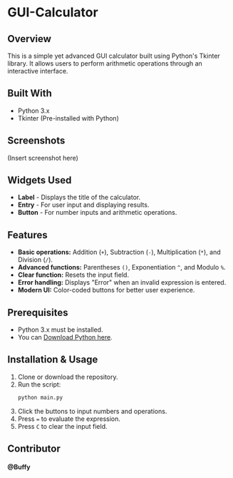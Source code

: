 # GUI-Calculator

## Overview
This is a simple yet advanced GUI calculator built using Python's Tkinter library. It allows users to perform arithmetic operations through an interactive interface.

## Built With
- Python 3.x
- Tkinter (Pre-installed with Python)

## Screenshots
(Insert screenshot here)

## Widgets Used
- **Label** - Displays the title of the calculator.
- **Entry** - For user input and displaying results.
- **Button** - For number inputs and arithmetic operations.

## Features
- **Basic operations:** Addition (`+`), Subtraction (`-`), Multiplication (`*`), and Division (`/`).
- **Advanced functions:** Parentheses `()`, Exponentiation `^`, and Modulo `%`.
- **Clear function:** Resets the input field.
- **Error handling:** Displays "Error" when an invalid expression is entered.
- **Modern UI:** Color-coded buttons for better user experience.

## Prerequisites
- Python 3.x must be installed.
- You can [Download Python here](https://www.python.org/downloads/).

## Installation & Usage
1. Clone or download the repository.
2. Run the script:
   ```sh
   python main.py
   ```
3. Click the buttons to input numbers and operations.
4. Press `=` to evaluate the expression.
5. Press `C` to clear the input field.

## Contributor
#### @Buffy
